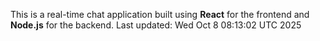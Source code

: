 This is a real-time chat application built using **React** for the frontend and **Node.js** for the backend.
Last updated: Wed Oct  8 08:13:02 UTC 2025

